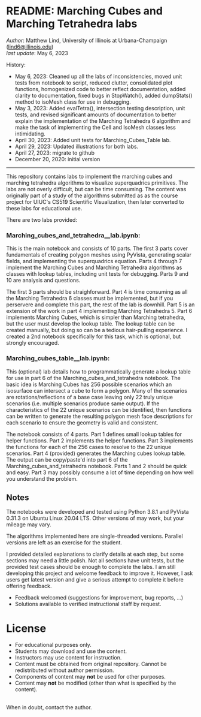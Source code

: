 # README: Marching Cubes and Marching Tetrahedra labs

_Author_: Matthew Lind, University of Illinois at Urbana-Champaign (lind6@illinois.edu)
<br>_last update_: May 6, 2023

History:
- May 6, 2023: Cleaned up all the labs of inconsistencies, moved unit tests from notebook to script, reduced clutter, consolidated plot functions, homogenized code to better reflect documentation, added clarity to documentation, fixed bugs in StopWatch(), added dumpStats() method to isoMesh class for use in debugging.
- May 3, 2023: Added evalTetra(), intersection testing description, unit tests, and revised significant amounts of documentation to better explain the implementation of the Marching Tetrahedra 6 algorithm and make the task of implementing the Cell and IsoMesh classes less intimidating.
- April 30, 2023: Added unit tests for Marching_Cubes_Table lab.
- April 29, 2023: Updated illustrations for both labs.
- April 27, 2023: migrate to github
- December 20, 2020: initial version
---

This repository contains labs to implement the marching cubes and marching tetrahedra algorithms to visualize superquadrics primitives.  The labs are not overly difficult, but can be time consuming.  The content was originally part of a study of the algorithms submitted as as the course project for UIUC's CS519 Scientific Visualization, then later converted to these labs for educational use.

There are two labs provided:

### Marching_cubes_and_tetrahedra__lab.ipynb:

This is the main notebook and consists of 10 parts.  The first 3 parts cover fundamentals of creating polygon meshes using PyVista, generating scalar fields, and implementing the superquadrics equation.  Parts 4 through 7 implement the Marching Cubes and Marching Tetrahedra algorithms as classes with lookup tables, including unit tests for debugging.  Parts 9 and 10 are analysis and questions.

The first 3 parts should be straighforward.  Part 4 is time consuming as all the Marching Tetrahedra 6 classes must be implemented, but if you perservere and complete this part, the rest of the lab is downhill.  Part 5 is an extension of the work in part 4 implementing Marching Tetrahedra 5.  Part 6 implements Marching Cubes, which is simpler than Marching tetrahedra, but the user must develop the lookup table.  The lookup table can be created manually, but doing so can be a tedious hair-pulling experience.  I created a 2nd notebook specifically for this task, which is optional, but strongly encouraged.

### Marching_cubes_table__lab.ipynb:

This (optional) lab details how to programmatically generate a lookup table for use in part 6 of the Marching_cubes_and_tetrahedra notebook.  The basic idea is Marching Cubes has 256 possible scenarios which an isosurface can intersect a cube to form a polygon.  Many of the scenarios are rotations/reflections of a base case leaving only 22 truly unique scenarios (i.e. multiple scenarios produce same output).  If the characteristics of the 22 unique scenarios can be identified, then functions can be written to generate the resulting polygon mesh face descriptions for each scenario to ensure the geometry is valid and consistent.

The notebook consists of 4 parts.  Part 1 defines small lookup tables for helper functions.  Part 2 implements the helper functions.  Part 3 implements the functions for each of the 256 cases to resolve to the 22 unique scenarios.  Part 4 (provided) generates the Marching cubes lookup table.  The output can be copy/paste'd into part 6 of the Marching_cubes_and_tetrahedra notebook.  Parts 1 and 2 should be quick and easy.  Part 3 may possibly consume a lot of time depending on how well you understand the problem.


## Notes

The notebooks were developed and tested using Python 3.8.1 and PyVista 0.31.3 on Ubuntu Linux 20.04 LTS.  Other versions of may work, but your mileage may vary.

The algorithms implemented here are single-threaded versions.  Parallel versions are left as an exercise for the student.

I provided detailed explanations to clarify details at each step, but some sections may need a little polish.  Not all sections have unit tests, but the provided test cases should be enough to complete the labs.  I am still developing this project and welcome feedback to improve it.  However, I ask users get latest version and give a serious attempt to complete it before offering feedback.

- Feedback welcomed (suggestions for improvement, bug reports, ...)
- Solutions available to verified instructional staff by request.

# License

   - For educational purposes only.
   - Students may download and use the content.
   - Instructors may use content for instruction.
   - Content must be obtained from original repository.  Cannot be redistributed without author permission.
   - Components of content may __not__ be used for other purposes.
   - Content may __not__ be modified (other than what is specified by the content).<br>
   <br>
   When in doubt, contact the author.
